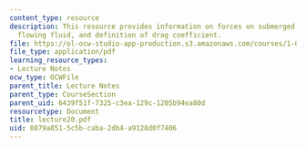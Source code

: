 ```yaml
---
content_type: resource
description: This resource provides information on forces on submerged bodies in a
  flowing fluid, and definition of drag coefficient.
file: https://ol-ocw-studio-app-production.s3.amazonaws.com/courses/1-060-engineering-mechanics-ii-spring-2006/0879a8515c5bcaba2db4a9128d0f7406_lecture20.pdf
file_type: application/pdf
learning_resource_types:
- Lecture Notes
ocw_type: OCWFile
parent_title: Lecture Notes
parent_type: CourseSection
parent_uid: 6439f51f-7325-c3ea-129c-1205b94ea80d
resourcetype: Document
title: lecture20.pdf
uid: 0879a851-5c5b-caba-2db4-a9128d0f7406
---
```

